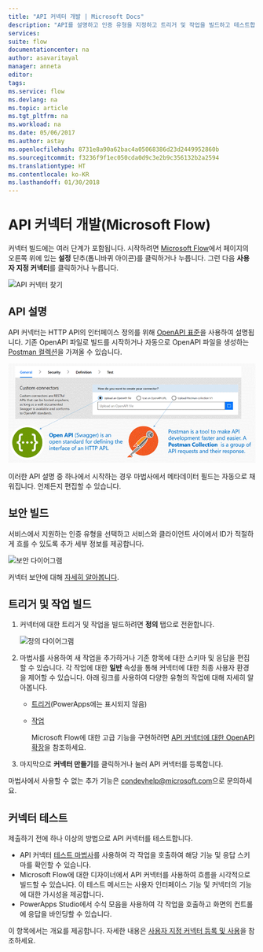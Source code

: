 ```yaml
---
title: "API 커넥터 개발 | Microsoft Docs"
description: "API를 설명하고 인증 유형을 지정하고 트리거 및 작업을 빌드하고 테스트합니다."
services: 
suite: flow
documentationcenter: na
author: asavaritayal
manager: anneta
editor: 
tags: 
ms.service: flow
ms.devlang: na
ms.topic: article
ms.tgt_pltfrm: na
ms.workload: na
ms.date: 05/06/2017
ms.author: astay
ms.openlocfilehash: 8731e8a90a62bac4a05068386d23d2449952860b
ms.sourcegitcommit: f3236f9f1ec050cda0d9c3e2b9c356132b2a2594
ms.translationtype: HT
ms.contentlocale: ko-KR
ms.lasthandoff: 01/30/2018
---
```

# <a name="develop-an-api-connector-microsoft-flow"></a>API 커넥터 개발(Microsoft Flow)
커넥터 빌드에는 여러 단계가 포함됩니다. 시작하려면 [Microsoft Flow](https://flow.microsoft.com/)에서 페이지의 오른쪽 위에 있는 **설정** 단추(톱니바퀴 아이콘)를 클릭하거나 누릅니다. 그런 다음 **사용자 지정 커넥터**를 클릭하거나 누릅니다.

![API 커넥터 찾기](./media/api-connectors-dev/finding-custom-apis.png)

## <a name="describe-your-api"></a>API 설명
API 커넥터는 HTTP API의 인터페이스 정의를 위해 [OpenAPI 표준](https://swagger.io/)을 사용하여 설명됩니다. 기존 OpenAPI 파일로 빌드를 시작하거나 자동으로 OpenAPI 파일을 생성하는 [Postman 컬렉션](https://www.getpostman.com/docs/collections)을 가져올 수 있습니다. 

![API 다이어그램 정의](./media/api-connectors-dev/build-your-api-updated.png)

이러한 API 설명 중 하나에서 시작하는 경우 마법사에서 메타데이터 필드는 자동으로 채워집니다. 언제든지 편집할 수 있습니다.  

## <a name="build-security"></a>보안 빌드
서비스에서 지원하는 인증 유형을 선택하고 서비스와 클라이언트 사이에서 ID가 적절하게 흐를 수 있도록 추가 세부 정보를 제공합니다. 

![보안 다이어그램](./media/api-connectors-dev/security.png)

커넥터 보안에 대해 [자세히 알아봅니다](register-custom-api.md).

## <a name="build-triggers-and-actions"></a>트리거 및 작업 빌드
1. 커넥터에 대한 트리거 및 작업을 빌드하려면 **정의** 탭으로 전환합니다. 
   
    ![정의 다이어그램](./media/api-connectors-dev/definition.png)
2. 마법사를 사용하여 새 작업을 추가하거나 기존 항목에 대한 스키마 및 응답을 편집할 수 있습니다. 각 작업에 대한 **일반** 속성을 통해 커넥터에 대한 최종 사용자 환경을 제어할 수 있습니다. 아래 링크를 사용하여 다양한 유형의 작업에 대해 자세히 알아봅니다.
   
   * [트리거](customapi-webhooks.md)(PowerApps에는 표시되지 않음)
   * [작업](register-custom-api.md)
     
     Microsoft Flow에 대한 고급 기능을 구현하려면 [API 커넥터에 대한 OpenAPI 확장](https://flow.microsoft.com/documentation/customapi-how-to-swagger/)을 참조하세요. 
3. 마지막으로 **커넥터 만들기**를 클릭하거나 눌러 API 커넥터를 등록합니다.

마법사에서 사용할 수 없는 추가 기능은 [condevhelp@microsoft.com](mailto:condevhelp@microsoft.com)으로 문의하세요.

## <a name="test-the-connector"></a>커넥터 테스트
제출하기 전에 하나 이상의 방법으로 API 커넥터를 테스트합니다. 

* API 커넥터 [테스트 마법사](https://flow.microsoft.com/blog/new-updates-custom-api/)를 사용하여 각 작업을 호출하여 해당 기능 및 응답 스키마를 확인할 수 있습니다.
* Microsoft Flow에 대한 디자이너에서 API 커넥터를 사용하여 흐름을 시각적으로 빌드할 수 있습니다. 이 테스트 메서드는 사용자 인터페이스 기능 및 커넥터의 기능에 대한 가시성을 제공합니다.
* PowerApps Studio에서 수식 모음을 사용하여 각 작업을 호출하고 화면의 컨트롤에 응답을 바인딩할 수 있습니다.

이 항목에서는 개요를 제공합니다. 자세한 내용은 [사용자 지정 커넥터 등록 및 사용](register-custom-api.md)을 참조하세요.

